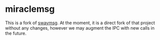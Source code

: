 # miraclemsg
This is a fork of [swaymsg](https://github.com/swaywm/sway/tree/master/swaymsg).
At the moment, it is a direct fork of that project without any changes, however
we may augment the IPC with new calls in the future.
